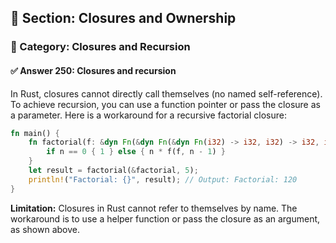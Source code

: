 ## 📘 Section: Closures and Ownership
### 🔹 Category: Closures and Recursion
#### ✅ Answer 250: Closures and recursion

In Rust, closures cannot directly call themselves (no named self-reference). To achieve recursion, you can use a function pointer or pass the closure as a parameter. Here is a workaround for a recursive factorial closure:

```rust
fn main() {
    fn factorial(f: &dyn Fn(&dyn Fn(&dyn Fn(i32) -> i32, i32) -> i32, i32) -> i32, n: i32) -> i32 {
        if n == 0 { 1 } else { n * f(f, n - 1) }
    }
    let result = factorial(&factorial, 5);
    println!("Factorial: {}", result); // Output: Factorial: 120
}
```

**Limitation:**
Closures in Rust cannot refer to themselves by name. The workaround is to use a helper function or pass the closure as an argument, as shown above.
